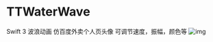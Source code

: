 # TTWaterWave
Swift 3 波浪动画 仿百度外卖个人页头像 可调节速度，振幅，颜色等
![img](https://github.com/tiantianfang/TTWaterWave/tree/master/TTWaterWave/bbbb.gif)
